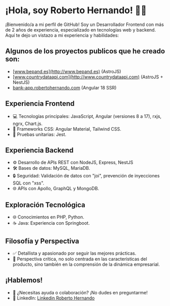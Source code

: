 # ¡Hola, soy Roberto Hernando! 👨‍💻

¡Bienvenido/a a mi perfil de GitHub! Soy un Desarrollador Frontend con más de 2 años de experiencia, especializado en tecnologías web y backend. Aquí te dejo un vistazo a mi experiencia y habilidades:

## Algunos de los proyectos publicos que he creado son:
- [www.bepand.es](http://www.bepand.es) (AstroJS)
- [www.countrydataapi.com](http://www.countrydataapi.com) (AstroJS + NestJS)
- [bank-app.robertohernando.com](http://bank-app.robertohernando.com) (Angular 18 SSR)

## Experiencia Frontend
- 💻 Tecnologías principales: JavaScript, Angular (versiones 8 a 17), rxjs, ngrx, Chart.js.
- 🎨 Frameworks CSS: Angular Material, Tailwind CSS.
- 🧪 Pruebas unitarias: Jest.

## Experiencia Backend
- ⚙️ Desarrollo de APIs REST con NodeJS, Express, NestJS
- 🛠️ Bases de datos: MySQL, MariaDB.
- 🔒 Seguridad: Validación de datos con "joi", prevención de inyecciones SQL con "xss".
- 🌐 APIs con Apollo, GraphQL y MongoDB.

## Exploración Tecnológica
- 🌐 Conocimientos en PHP, Python.
- ☕ Java: Experiencia con Springboot.

## Filosofía y Perspectiva
- ✅ Detallista y apasionado por seguir las mejores prácticas.
- 🤔 Perspectiva crítica, no solo centrada en las características del producto, sino también en la comprensión de la dinámica empresarial.

## ¡Hablemos!
- 💬 ¿Necesitas ayuda o colaboración? ¡No dudes en preguntarme!
- 📧 LinkedIn: [Linkedin Roberto Hernando](https://www.linkedin.com/in/roberto-hernando/)
